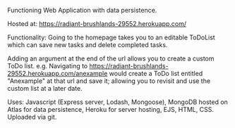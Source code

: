 Functioning Web Application with data persistence.

Hosted at: https://radiant-brushlands-29552.herokuapp.com/

Functionality: Going to the homepage takes you to an editable ToDoList which can save new tasks and delete completed tasks.

Adding an argument at the end of the url allows you to create a custom ToDo list. e.g. Navigating to https://radiant-brushlands-29552.herokuapp.com/anexample would create a ToDo list entitled "Anexample" at that url and save it; allowing you to revisit and use the custom list at a later date.

Uses: Javascript (Express server, Lodash, Mongoose), MongoDB hosted on Atlas for data persistence, Heroku for server hosting, EJS, HTML, CSS. Uploaded via git.

